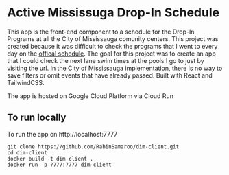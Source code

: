 # Active Mississuga Drop-In Schedule

This app is the front-end component to a schedule for the Drop-In Programs at all the City of Mississauga comunity centers. This project was created because it was difficult to check the programs that I went to every day on the [offical schedule](https://activemississauga.ca/#!drop-in-programs?page=1&view=calendar). The goal for this project was to create an app that I could check the next lane swim times at the pools I go to just by visiting the url. In the City of Mississauga implementation, there is no way to save filters or omit events that have already passed. Built with React and TailwindCSS.

The app is hosted on Google Cloud Platform via Cloud Run

## To run locally

To run the app on http://localhost:7777

```
git clone https://github.com/RabinSamaroo/dim-client.git
cd dim-client
docker build -t dim-client .
docker run -p 7777:7777 dim-client
```
